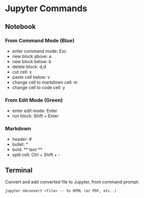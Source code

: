 # Jupyter Commands

## Notebook
### From Command Mode (Blue)
- enter command mode: Esc
- new block above: a
- new block below: b
- delete block: d,d
- cut cell: x
- paste cell below: v
- change cell to markdown cell: m
- change cell to code cell: y

### From Edit Mode (Green)
- enter edit mode: Enter
- run block: Shift + Enter

### Markdown
- header: #
- bullet: *
- bold: ** text **
- split cell: Ctrl + Shift + -

## Terminal
Convert and add converted file to Jupyter, from command prompt:
```
jupyter nbconvert <file> -- to HTML (or PDF, etc..)
```
